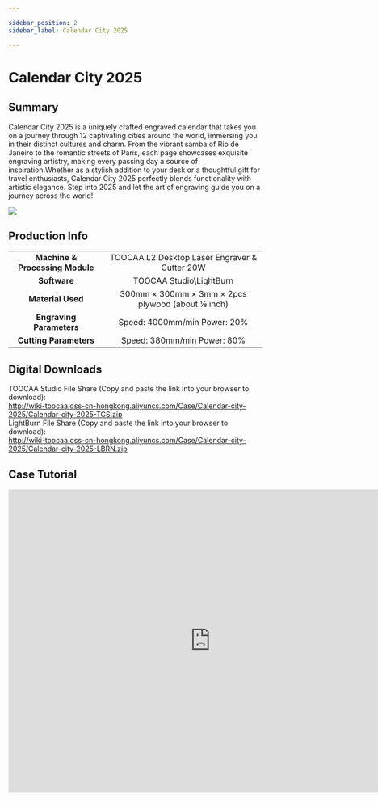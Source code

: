 ```yaml
---

sidebar_position: 2
sidebar_label: Calendar City 2025

---
```

# Calendar City 2025
## Summary
Calendar City 2025 is a uniquely crafted engraved calendar that takes you on a journey through 12 captivating cities around the world, immersing you in their distinct cultures and charm. From the vibrant samba of Rio de Janeiro to the romantic streets of Paris, each page showcases exquisite engraving artistry, making every passing day a source of inspiration.Whether as a stylish addition to your desk or a thoughtful gift for travel enthusiasts, Calendar City 2025 perfectly blends functionality with artistic elegance. Step into 2025 and let the art of engraving guide you on a journey across the world!

![](http://wiki-toocaa.oss-cn-hongkong.aliyuncs.com/Case/Calendar-city-2025/main.png)

## Production Info
|  |  |  
| :---: | :---: | 
| **Machine & Processing Module** | TOOCAA L2 Desktop Laser Engraver & Cutter 20W |
| **Software** | TOOCAA Studio\LightBurn |
| **Material Used** | 300mm × 300mm × 3mm × 2pcs plywood (about ⅛ inch) |
| **Engraving Parameters** | Speed: 4000mm/min Power: 20% |
| **Cutting Parameters** | Speed: 380mm/min Power: 80% |

## Digital Downloads
TOOCAA Studio File Share (Copy and paste the link into your browser to download):  <br/>
http://wiki-toocaa.oss-cn-hongkong.aliyuncs.com/Case/Calendar-city-2025/Calendar-city-2025-TCS.zip  <br/>
LightBurn File Share (Copy and paste the link into your browser to download):  <br/>
http://wiki-toocaa.oss-cn-hongkong.aliyuncs.com/Case/Calendar-city-2025/Calendar-city-2025-LBRN.zip

## Case Tutorial
<iframe 
    width="800" 
    height="600" 
    src="https://www.youtube.com/shorts/kOYFGWlZsFA" 
    frameborder="0" 
    allow="accelerometer; autoplay; clipboard-write; encrypted-media; gyroscope; picture-in-picture; fullscreen" 
    allowfullscreen>
</iframe>

